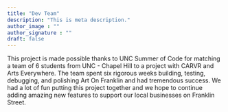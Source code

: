 ```yaml
---
title: "Dev Team"
description: "This is meta description."
author_image : ""
author_signature : ""
draft: false
---
```


This project is made possible thanks to UNC Summer of Code for matching a team of 6 students from UNC - Chapel Hill to a project with CARVR and Arts Everywhere. The team spent six rigorous weeks building, testing, debugging, and polishing Art On Franklin and had tremendous success. We had a lot of fun putting this project together and we hope to continue adding amazing new features to support our local businesses on Franklin Street.
